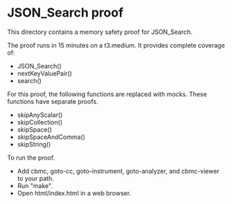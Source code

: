 JSON_Search proof
==============

This directory contains a memory safety proof for JSON_Search.

The proof runs in 15 minutes on a t3.medium.  It provides complete coverage of:
* JSON_Search()
* nextKeyValuePair()
* search()

For this proof, the following functions are replaced with mocks.
These functions have separate proofs.
* skipAnyScalar()
* skipCollection()
* skipSpace()
* skipSpaceAndComma()
* skipString()

To run the proof.
* Add cbmc, goto-cc, goto-instrument, goto-analyzer, and cbmc-viewer
  to your path.
* Run "make".
* Open html/index.html in a web browser.
